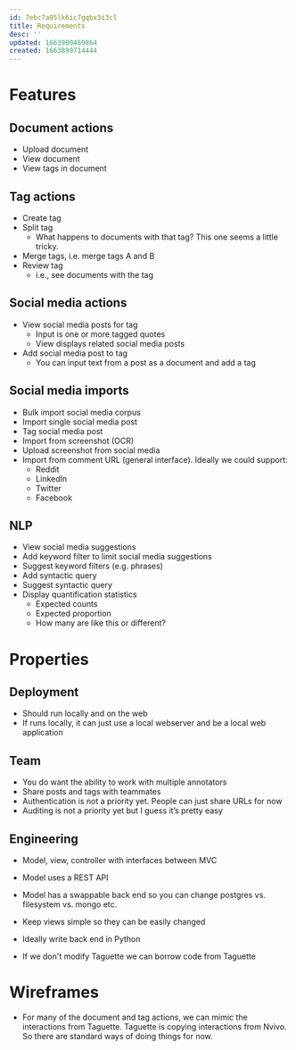 ```yaml
---
id: 7ebc7a95lk6ic7gqbx3i3cl
title: Requirements
desc: ''
updated: 1663900469864
created: 1663899714444
---
```


# Features

## Document actions
- Upload document
- View document
- View tags in document

## Tag actions
- Create tag
- Split tag
    - What happens to documents with that tag? This one seems a little tricky.
- Merge tags, i.e. merge tags A and B
- Review tag
    - i.e., see documents with the tag


## Social media actions
- View social media posts for tag
    - Input is one or more tagged quotes
    - View displays related social media posts
- Add social media post to tag
    - You can input text from a post as a document and add a tag

## Social media imports
- Bulk import social media corpus
- Import single social media post
- Tag social media post
- Import from screenshot (OCR)
- Upload screenshot from social media
- Import from comment URL (general interface). Ideally we could support:
    - Reddit
    - LinkedIn
    - Twitter
    - Facebook

## NLP
- View social media suggestions
- Add keyword filter to limit social media suggestions
- Suggest keyword filters (e.g. phrases)
- Add syntactic query
- Suggest syntactic query
- Display quantification statistics
    - Expected counts
    - Expected proportion
    - How many are like this or different?

# Properties

## Deployment
- Should run locally and on the web
- If runs locally, it can just use a local webserver and be a local web application

## Team
- You do want the ability to work with multiple annotators
- Share posts and tags with teammates
- Authentication is not a priority yet. People can just share URLs for now
- Auditing is not a priority yet but I guess it’s pretty easy

## Engineering

- Model, view, controller with interfaces between MVC

- Model uses a REST API
- Model has a swappable back end so you can change postgres vs. filesystem vs. mongo etc.
- Keep views simple so they can be easily changed
- Ideally write back end in Python
- If we don't modify Taguette we can borrow code from Taguette

# Wireframes

- For many of the document and tag actions, we can mimic the interactions from Taguette. Taguette is copying interactions from Nvivo. So there are standard ways of doing things for now.